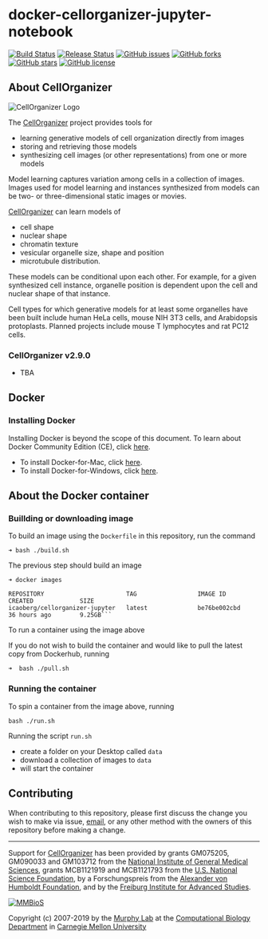 # docker-cellorganizer-jupyter-notebook

[![Build Status](https://travis-ci.org/icaoberg/docker-cellorganizer-jupyter-notebook.svg?branch=master)](https://travis-ci.org/icaoberg/docker-cellorganizer-jupyter-notebook)
[![Release Status](https://img.shields.io/badge/release-v2.9.0-red.svg)](http://www.cellorganizer.org/)
[![GitHub issues](https://img.shields.io/github/issues/icaoberg/docker-cellorganizer-jupyter-notebook.svg)](https://github.com/icaoberg/docker-cellorganizer-jupyter-notebook/issues)
[![GitHub forks](https://img.shields.io/github/forks/icaoberg/docker-cellorganizer-jupyter-notebook.svg)](https://github.com/icaoberg/docker-cellorganizer-jupyter-notebook/network)
[![GitHub stars](https://img.shields.io/github/stars/icaoberg/docker-cellorganizer-jupyter-notebook.svg)](https://github.com/icaoberg/docker-cellorganizer-jupyter-notebook/stargazers)
[![GitHub license](https://img.shields.io/badge/license-GPLv3-blue.svg)](https://www.gnu.org/licenses/quick-guide-gplv3.en.html)

## About CellOrganizer

![CellOrganizer Logo](http://www.cellorganizer.org/wp-content/uploads/2017/08/CellOrganizerLogo2-250.jpg)

The [CellOrganizer](http://cellorganizer.org/) project provides tools for

* learning generative models of cell organization directly from images
* storing and retrieving those models
* synthesizing cell images (or other representations) from one or more models

Model learning captures variation among cells in a collection of images. Images used for model learning and instances synthesized from models can be two- or three-dimensional static images or movies.

[CellOrganizer](http://cellorganizer.org/) can learn models of

* cell shape
* nuclear shape
* chromatin texture
* vesicular organelle size, shape and position
* microtubule distribution.

These models can be conditional upon each other. For example, for a given synthesized cell instance, organelle position is dependent upon the cell and nuclear shape of that instance.

Cell types for which generative models for at least some organelles have been built include human HeLa cells, mouse NIH 3T3 cells, and Arabidopsis protoplasts. Planned projects include mouse T lymphocytes and rat PC12 cells.

### CellOrganizer v2.9.0

* TBA

## Docker

### Installing Docker

Installing Docker is beyond the scope of this document. To learn about Docker Community Edition (CE), click [here](https://www.docker.com/community-edition).

* To install Docker-for-Mac, click [here](https://docs.docker.com/docker-for-mac/install/).
* To install Docker-for-Windows, click [here](https://docs.docker.com/docker-for-windows/install/).

## About the Docker container
### Buillding or downloading image
To build an image using the `Dockerfile` in this repository, run the command

```
➜ bash ./build.sh
```

The previous step should build an image

```
➜ docker images

REPOSITORY                       TAG                 IMAGE ID            CREATED             SIZE
icaoberg/cellorganizer-jupyter   latest              be76be002cbd        36 hours ago        9.25GB```
```

To run a container using the image above

If you do not wish to build the container and would like to pull the latest copy from Dockerhub, running

```
➜  bash ./pull.sh
```

### Running the container
To spin a container from the image above, running

```
bash ./run.sh
```

Running the script `run.sh`

* create a folder on your Desktop called `data`
* download a collection of images to `data`
* will start the container

## Contributing

When contributing to this repository, please first discuss the change you wish to make via issue, [email](mailto:cellorganizer-dev@compbio.cmu.edu), or any other method with the owners of this repository before making a change.

---

Support for [CellOrganizer](http://cellorganizer.org/) has been provided by grants GM075205, GM090033 and GM103712 from the [National Institute of General Medical Sciences](http://www.nigms.nih.gov/), grants MCB1121919 and MCB1121793 from the [U.S. National Science Foundation](http://nsf.gov/), by a Forschungspreis from the [Alexander von Humboldt Foundation](http://www.humboldt-foundation.de/), and by the [Freiburg Institute for Advanced Studies](http://www.frias.uni-freiburg.de/lifenet?set_language=en).

[![MMBioS](https://i1.wp.com/www.cellorganizer.org/wp-content/uploads/2017/08/MMBioSlogo-e1503517857313.gif?h=60)](http://www.mmbios.org)

Copyright (c) 2007-2019 by the [Murphy Lab](http://murphylab.web.cmu.edu) at the [Computational Biology Department](http://www.cbd.cmu.edu) in [Carnegie Mellon University](http://www.cmu.edu)
